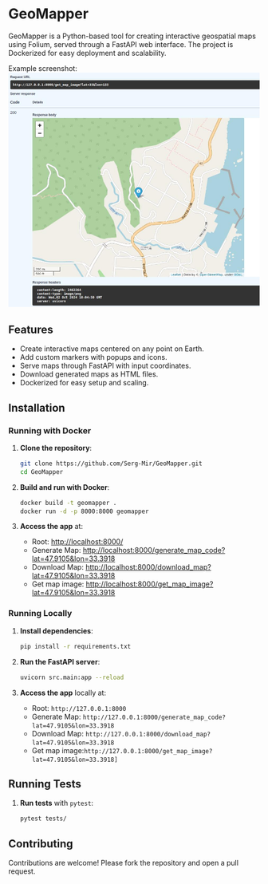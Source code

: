 # GeoMapper

GeoMapper is a Python-based tool for creating interactive geospatial maps using Folium, served through a FastAPI web interface. The project is Dockerized for easy deployment and scalability.

Example screenshot:
![image](images/get_map_image.jpeg)
## Features

- Create interactive maps centered on any point on Earth.
- Add custom markers with popups and icons.
- Serve maps through FastAPI with input coordinates.
- Download generated maps as HTML files.
- Dockerized for easy setup and scaling.

## Installation

### Running with Docker

1. **Clone the repository**:
    ```bash
    git clone https://github.com/Serg-Mir/GeoMapper.git
    cd GeoMapper
    ```

2. **Build and run with Docker**:
    ```bash
    docker build -t geomapper .
    docker run -d -p 8000:8000 geomapper
    ```

3. **Access the app** at:
   - Root: [http://localhost:8000/](http://localhost:8000/)
   - Generate Map: [http://localhost:8000/generate_map_code?lat=47.9105&lon=33.3918](http://localhost:8000/generate_map_code?lat=47.9105&lon=33.3918)
   - Download Map: [http://localhost:8000/download_map?lat=47.9105&lon=33.3918](http://localhost:8000/download_map?lat=47.9105&lon=33.3918)
   - Get map image: [http://localhost:8000/get_map_image?lat=47.9105&lon=33.3918](http://localhost:8000/get_map_image?lat=47.9105&lon=33.3918)

### Running Locally

1. **Install dependencies**:
    ```bash
    pip install -r requirements.txt
    ```

2. **Run the FastAPI server**:
    ```bash
    uvicorn src.main:app --reload
    ```

3. **Access the app** locally at:
   - Root: `http://127.0.0.1:8000`
   - Generate Map: `http://127.0.0.1:8000/generate_map_code?lat=47.9105&lon=33.3918`
   - Download Map: `http://127.0.0.1:8000/download_map?lat=47.9105&lon=33.3918`
   - Get map image:`http://127.0.0.1:8000/get_map_image?lat=47.9105&lon=33.3918]`


## Running Tests

1. **Run tests** with `pytest`:
    ```bash
    pytest tests/
    ```

## Contributing

Contributions are welcome! Please fork the repository and open a pull request.
